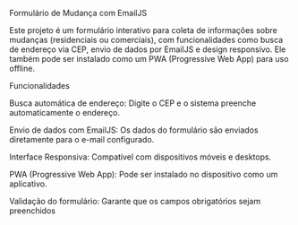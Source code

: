 Formulário de Mudança com EmailJS

Este projeto é um formulário interativo para coleta de informações sobre mudanças (residenciais ou comerciais), com funcionalidades como busca de endereço via CEP, envio de dados por EmailJS e design responsivo. Ele também pode ser instalado como um PWA (Progressive Web App) para uso offline.

Funcionalidades

Busca automática de endereço: Digite o CEP e o sistema preenche automaticamente o endereço.

Envio de dados com EmailJS: Os dados do formulário são enviados diretamente para o e-mail configurado.

Interface Responsiva: Compatível com dispositivos móveis e desktops.

PWA (Progressive Web App): Pode ser instalado no dispositivo como um aplicativo.

Validação do formulário: Garante que os campos obrigatórios sejam preenchidos
